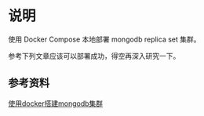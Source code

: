 # 说明

使用 Docker Compose 本地部署 mongodb replica set 集群。

参考下列文章应该可以部署成功，得空再深入研究一下。

## 参考资料

[使用docker搭建mongodb集群](http://bazingafeng.com/2017/06/19/create-mongodb-replset-cluster-using-docker/)
